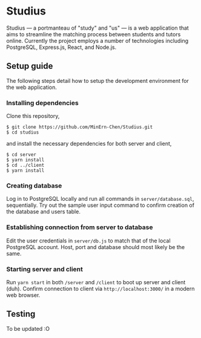 # Studius

Studius — a portmanteau of "study" and "us" — is a web application that aims to streamline the matching process between students and tutors online. Currently the project employs a number of technologies including PostgreSQL, Express.js, React, and Node.js.

## Setup guide

The following steps detail how to setup the development environment for the web application.

### Installing dependencies

Clone this repository,

    $ git clone https://github.com/MinErn-Chen/Studius.git
    $ cd studius

and install the necessary dependencies for both server and client,

    $ cd server
    $ yarn install
    $ cd ../client
    $ yarn install

### Creating database

Log in to PostgreSQL locally and run all commands in `server/database.sql`, sequentially. Try out the sample user input command to confirm creation of the database and users table.

### Establishing connection from server to database

Edit the user credentials in `server/db.js` to match that of the local PostgreSQL account. Host, port and database should most likely be the same.

### Starting server and client

Run `yarn start` in both `/server` and `/client` to boot up server and client (duh). Confirm connection to client via `http://localhost:3000/` in a modern web browser.

## Testing

To be updated :O
